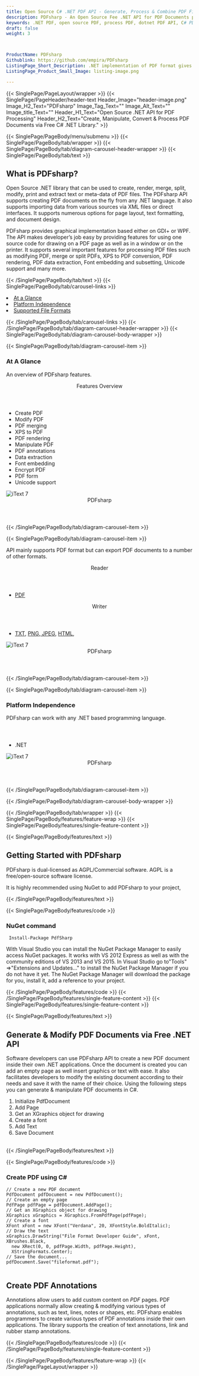 ```yaml
---
title: Open Source C# .NET PDF API - Generate, Process & Combine PDF Files
description: PDFsharp - An Open Source Fee .NET API for PDF Documents processing. Generate, modify & convert PDFs, Combine Multiple PDF, and PDF Annotations via C# library.
keywords: .NET PDF, open source PDF, process PDF, dotnet PDF API, C# PDF Library, Open Source PDF Library, .NET PDF programming, .NET PDF APIs, .NET PDF library, generate PDF Documents, manipulate PDF files, PDF export , PDF manipulation, 
draft: false
weight: 3



ProductName: PDFsharp
Githublink: https://github.com/empira/PDFsharp
ListingPage_Short_Description: .NET implementation of PDF format gives developers the power to handle simple and complex PDF Documents inside their own .NET apps.
ListingPage_Product_Small_Image: listing-image.png 

---
```


{{< SinglePage/PageLayout/wrapper >}}
{{< SinglePage/PageHeader/header-text
Header_Image="header-image.png"
Image_H2_Text="PDFsharp"
Image_Tag_Text=""
Image_Alt_Text=""
Image_title_Text=""
Header_H1_Text="Open Source .NET API for PDF Processing"
Header_H2_Text="Create, Manipulate, Convert & Process PDF Documents via Free C# .NET Library." >}}

{{< SinglePage/PageBody/menu/submenu >}}
{{< SinglePage/PageBody/tab/wrapper >}}
{{< SinglePage/PageBody/tab/diagram-carousel-header-wrapper >}}
{{< SinglePage/PageBody/tab/text >}}



<h2 class="h2title">What is PDFsharp?</h2>
<p>Open Source .NET library that can be used to create, render, merge, split, modify, print and extract text or meta-data of PDF files. The PDFsharp API supports creating PDF documents on the fly from any .NET language. It also supports importing data from various sources via XML files or direct interfaces. It supports numerous options for page layout, text formatting, and document design.</p>
<p>PDFsharp provides graphical implementation based either on GDI+ or WPF. The API makes developer’s job easy by providing features for using one source code for drawing on a PDF page as well as in a window or on the printer. It supports several important features for processing PDF files such as modifying PDF, merge or split PDFs, XPS to PDF conversion, PDF rendering, PDF data extraction, Font embedding and subsetting, Unicode support and many more.</p>

{{< /SinglePage/PageBody/tab/text >}}
{{< SinglePage/PageBody/tab/carousel-links >}}

<li data-target="#diagramcarousel" data-slide-to="0"><a href="#">At a Glance</a></li>
<li data-target="#diagramcarousel" data-slide-to="2"><a href="#">Platform Independence</a></li>
<li data-target="#diagramcarousel" data-slide-to="1"><a class="activetab" href="#">Supported File Formats</a></li>


{{< /SinglePage/PageBody/tab/carousel-links >}}
{{< /SinglePage/PageBody/tab/diagram-carousel-header-wrapper >}}
{{< SinglePage/PageBody/tab/diagram-carousel-body-wrapper >}}

{{< SinglePage/PageBody/tab/diagram-carousel-item >}}
<h3>At A Glance</h3>
<p>An overview of PDFsharp features.</p>
<div class="diagram1 d1-poi">
<div class="d1-row">
<div class="d1-col d1-left"><header>Features Overview</header>
<ul>
<li>Create PDF</li>
<li>Modify PDF</li>
<li>PDF merging</li>
<li>XPS to PDF</li>
<li>PDF rendering</li>
<li>Manipulate PDF</li>
<li>PDF annotations</li>
<li>Data extraction</li>
<li>Font embedding</li>
<li>Encrypt PDF</li>
<li>PDF form</li>
<li>Unicode support</li>
</ul>
</div>
<!--/left-->
<div class="d1-col d1-right"> </div>
</div>
<div class="d1-logo"><img class="bg-lite" src='listing-image.png' alt="iText 7"><header>PDFsharp</header><footer><small></small></footer></div>
<!--/logo--></div>
<!--/diagram1-->
{{< /SinglePage/PageBody/tab/diagram-carousel-item >}}

{{< SinglePage/PageBody/tab/diagram-carousel-item >}}
<p>API mainly supports PDF format but can export PDF documents to a number of other formats.</p>
<div class="diagram1 d2 d1-poi">
<div class="d1-row">
<div class="d1-col d1-left"><header><i class="fa fa-arrows-v"> </i> Reader</header>
<ul>
<li><a href="https://docs.fileformat.com/pdf/">PDF</a></li>
</ul>
</div>
<!--/left-->
<div class="d1-col d1-right"><header><i class="fa fa-long-arrow-down"> </i> Writer</header>
<ul>
<li><a href="https://docs.fileformat.com/word-processing/txt/">TXT</a>, <a href="https://docs.fileformat.com/image/png/">PNG</a>,<a href="https://docs.fileformat.com/image/jpeg/"> JPEG</a>, <a href="https://docs.fileformat.com/web/html/">HTML</a>, </li>
</ul>
</div>
<!--/right--></div>
<!--/row-->
<div class="d1-logo"><img class="bg-lite" src='listing-image.png' alt="iText 7"><header>PDFsharp</header><footer><small></small></footer></div>
<!--/logo--></div>
<!--/diagram2-->
{{< /SinglePage/PageBody/tab/diagram-carousel-item >}}

{{< SinglePage/PageBody/tab/diagram-carousel-item >}}
<h3>Platform Independence</h3>
<p>PDFsharp can work with any .NET based programming language.</p>
<div class="diagram1 d1-poi">
<div class="d1-row">
<div class="d1-col d1-right"><header><i class="fa fa-cubes"> </i></header>
<ul>
<li>.NET </li>
</ul>
</div>
<!--/left--> <!--/right--></div>
<!--/row-->
<div class="d1-logo"><img class="bg-lite" src='listing-image.png' alt="iText 7"><header>PDFsharp</header><footer><small></small></footer></div>
<!--/logo--></div>
<!--/diagram2 -->
{{< /SinglePage/PageBody/tab/diagram-carousel-item >}}

{{< /SinglePage/PageBody/tab/diagram-carousel-body-wrapper >}}

{{< /SinglePage/PageBody/tab/wrapper >}}
{{< SinglePage/PageBody/features/feature-wrap >}}
{{< SinglePage/PageBody/features/single-feature-content >}}

{{< SinglePage/PageBody/features/text >}}
<h2 class="h2title">Getting Started with PDFsharp</h2>
<p>PDFsharp is dual-licensed as AGPL/Commercial software. AGPL is a free/open-source software license.</p>
<p>It is highly recommended using NuGet to add PDFsharp to your project,</p>
{{< /SinglePage/PageBody/features/text >}}

{{< SinglePage/PageBody/features/code >}}
<h3>NuGet command</h3>
<pre><code class="html"> Install-Package PdfSharp</code></pre>

<p>With Visual Studio you can install the NuGet Package Manager to easily access NuGet packages. It works with VS 2012 Express as well as with the community editions of VS 2013 and VS 2015. In Visual Studio go to"Tools" =&gt;"Extensions and Updates..." to install the NuGet Package Manager if you do not have it yet. The NuGet Package Manager will download the package for you, install it, add a reference to your project.</p>

{{< /SinglePage/PageBody/features/code >}}
{{< /SinglePage/PageBody/features/single-feature-content >}}
{{< SinglePage/PageBody/features/single-feature-content >}}

{{< SinglePage/PageBody/features/text >}}
<h2 class="h2title">Generate & Modify PDF Documents via Free .NET API</h2>
<p>Software developers can use PDFsharp API to create a new PDF document inside their own .NET applications. Once the document is created you can add an empty page as well insert graphics or text with ease. It also facilitates developers to modify the existing document according to their needs and save it with the name of their choice. Using the following steps you can generate & manipulate PDF documents in C#.</p>
<ol>
<li>Initialize PdfDocument</li>
<li>Add Page</li>
<li>Get an XGraphics object for drawing</li>
<li>Create a font</li>
<li>Add Text</li>
<li>Save Document</li>
</ol>
<br>
{{< /SinglePage/PageBody/features/text >}}

{{< SinglePage/PageBody/features/code >}}
<h3>Create PDF using C#</h3>
<pre><code class="c#">// Create a new PDF document
PdfDocument pdfDocument = new PdfDocument();
// Create an empty page
PdfPage pdfPage = pdfDocument.AddPage();
// Get an XGraphics object for drawing
XGraphics xGraphics = XGraphics.FromPdfPage(pdfPage);
// Create a font
XFont xFont = new XFont("Verdana", 20, XFontStyle.BoldItalic);
// Draw the text
xGraphics.DrawString("File Format Developer Guide", xFont, XBrushes.Black,
  new XRect(0, 0, pdfPage.Width, pdfPage.Height),
  XStringFormats.Center);
// Save the document...
pdfDocument.Save("fileformat.pdf");
  </code></pre>

<h2 class="h2title">Create PDF Annotations</h2>
<p>Annotations allow users to add custom content on <em>PDF</em> pages. PDF applications normally allow creating & modifying various types of annotations, such as text, lines, notes or shapes, etc. PDFsharp enables programmers to create various types of PDF annotations inside their own applications. The library supports the creation of text annotations, link and rubber stamp annotations.</p>
{{< /SinglePage/PageBody/features/code >}}
{{< /SinglePage/PageBody/features/single-feature-content >}}

{{< /SinglePage/PageBody/features/feature-wrap >}}
{{< /SinglePage/PageLayout/wrapper >}}